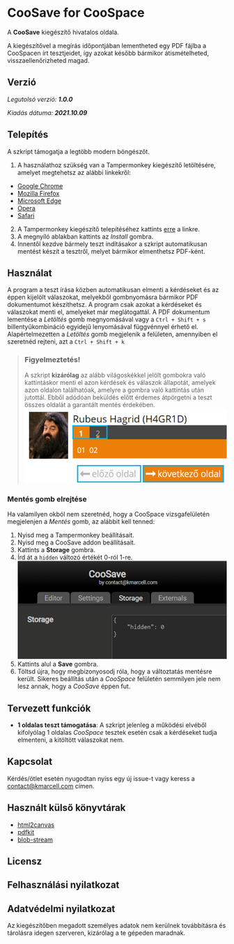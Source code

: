 CooSave for CooSpace
====================

A **CooSave** kiegészítő hivatalos oldala.

A kiegészítővel a megírás időpontjában lementheted egy PDF fájlba a CooSpacen írt tesztjeidet, így azokat később bármikor átismételheted, visszaellenőrizheted magad.

## Verzió
*Legutolsó verzió: **1.0.0***

*Kiadás dátuma: **2021.10.09***

## Telepítés
A szkript támogatja a legtöbb modern böngészőt.

1. A használathoz szükség van a Tampermonkey kiegészítő letöltésére, amelyet megtehetsz az alábbi linkekről:
* [Google Chrome](https://chrome.google.com/webstore/detail/tampermonkey/dhdgffkkebhmkfjojejmpbldmpobfkfo)
* [Mozilla Firefox](https://addons.mozilla.org/en-US/firefox/addon/tampermonkey)
* [Microsoft Edge](https://microsoftedge.microsoft.com/insider-addons/detail/iikmkjmpaadaobahmlepeloendndfphd)
* [Opera](https://addons.opera.com/en/extensions/details/tampermonkey-beta)
* [Safari](https://apps.apple.com/us/app/tampermonkey/id1482490089)

2. A Tampermonkey kiegészítő telepítéséhez kattints [erre]() a linkre.
3. A megnyíló ablakban kattints az *Install* gombra.
4. Innentől kezdve bármely teszt indításakor a szkript automatikusan mentést készít a tesztről, melyet bármikor elmenthetsz PDF-ként.

## Használat
A program a teszt írása közben automatikusan elmenti a kérdéseket és az éppen kijelölt válaszokat, melyekből gombnyomásra bármikor PDF dokumentumot készíthetsz. A program csak azokat a kérdéseket és válaszokat menti el, amelyeket már meglátogattál. A PDF dokumentum lementése a *Letöltés* gomb megnyomásával vagy a `Ctrl + Shift + s` billentyűkombináció egyidejű lenyomásával függvénnyel érhető el. Alapértelmezetten a *Letöltés* gomb megjelenik a felületen, amennyiben el szeretnéd rejteni, azt a `Ctrl + Shift + k`

>### Figyelmeztetés!
>A szkript **kizárólag** az alább világoskékkel jelölt gombokra való kattintáskor menti el azon kérdések és válaszok állapotát, amelyek azon oldalon találhatóak, amelyre a gombra való kattintás után jutottál. Ebből adódóan beküldés előtt érdemes átpörgetni a teszt összes oldalát a garantált mentés érdekében.\
![image](doc/img/buttons.png)

### Mentés gomb elrejtése
Ha valamilyen okból nem szeretnéd, hogy a CooSpace vizsgafelületén megjelenjen a *Mentés* gomb, az alábbit kell tenned:
1. Nyisd meg a Tampermonkey beállításait.
2. Nyisd meg a CooSave addon beállításait.
3. Kattints a **Storage** gombra.
4. Írd át a `hidden` változó értékét 0-ról 1-re.
![image](doc/img/hidden.png)
5. Kattints alul a **Save** gombra.
6. Töltsd újra, hogy megbizonyosodj róla, hogy a változtatás mentésre került.
Sikeres beállítás után a *CooSpace* felületén semmilyen jele nem lesz annak, hogy a *CooSave* éppen fut.

## Tervezett funkciók
* **1 oldalas teszt támogatása**: A szkript jelenleg a működési elvéből kifolyólag 1 oldalas *CooSpace* tesztek esetén csak a kérdéseket tudja elmenteni, a kitöltött válaszokat nem.

## Kapcsolat
Kérdés/ötlet esetén nyugodtan nyiss egy új issue-t vagy keress a [contact@kmarcell.com](mailto:contact@kmarcell.com) címen.

## Használt külső könyvtárak
* [html2canvas](https://github.com/niklasvh/html2canvas)
* [pdfkit](https://github.com/foliojs/pdfkit)
* [blob-stream](https://github.com/devongovett/blob-stream)

## Licensz
## Felhasználási nyilatkozat
## Adatvédelmi nyilatkozat
Az kiegészítőben megadott személyes adatok nem kerülnek továbbításra és tárolásra idegen szerveren, kizárólag a te gépeden maradnak.